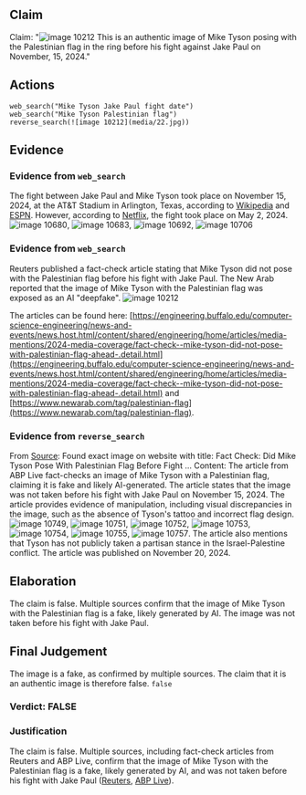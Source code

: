 ## Claim
Claim: "![image 10212](media/22.jpg) This is an authentic image of Mike Tyson posing with the Palestinian flag in the ring before his fight against Jake Paul on November, 15, 2024."

## Actions
```
web_search("Mike Tyson Jake Paul fight date")
web_search("Mike Tyson Palestinian flag")
reverse_search(![image 10212](media/22.jpg))
```

## Evidence
### Evidence from `web_search`
The fight between Jake Paul and Mike Tyson took place on November 15, 2024, at the AT&T Stadium in Arlington, Texas, according to [Wikipedia](https://en.wikipedia.org/wiki/Jake_Paul_vs._Mike_Tyson) and [ESPN](https://www.espn.com/boxing/story/_/id/40244442/mike-tyson-vs-jake-paul-watch-rules-date-location-more). However, according to [Netflix](https://www.netflix.com/tudum/articles/jake-paul-vs-mike-tyson-live-release-date-news), the fight took place on May 2, 2024. ![image 10680](media/2025-08-30_23-27-1756596478-937762.jpg), ![image 10683](media/2025-08-30_23-28-1756596486-771114.jpg), ![image 10692](media/2025-08-30_23-28-1756596489-985729.jpg), ![image 10706](media/2025-08-30_23-28-1756596495-815060.jpg)


### Evidence from `web_search`
Reuters published a fact-check article stating that Mike Tyson did not pose with the Palestinian flag before his fight with Jake Paul. The New Arab reported that the image of Mike Tyson with the Palestinian flag was exposed as an AI "deepfake". ![image 10212](media/22.jpg)

The articles can be found here: [https://engineering.buffalo.edu/computer-science-engineering/news-and-events/news.host.html/content/shared/engineering/home/articles/media-mentions/2024-media-coverage/fact-check--mike-tyson-did-not-pose-with-palestinian-flag-ahead-.detail.html](https://engineering.buffalo.edu/computer-science-engineering/news-and-events/news.host.html/content/shared/engineering/home/articles/media-mentions/2024-media-coverage/fact-check--mike-tyson-did-not-pose-with-palestinian-flag-ahead-.detail.html) and [https://www.newarab.com/tag/palestinian-flag](https://www.newarab.com/tag/palestinian-flag).


### Evidence from `reverse_search`
From [Source](https://news.abplive.com/fact-check/mike-tyson-vs-jake-paul-on-netflix-mike-tyson-did-not-pose-with-palestinian-flag-ai-generated-viral-image-1732403): Found exact image on website with title: Fact Check: Did Mike Tyson Pose With Palestinian Flag Before Fight ...
Content: The article from ABP Live fact-checks an image of Mike Tyson with a Palestinian flag, claiming it is fake and likely AI-generated. The article states that the image was not taken before his fight with Jake Paul on November 15, 2024. The article provides evidence of manipulation, including visual discrepancies in the image, such as the absence of Tyson's tattoo and incorrect flag design. ![image 10749](media/2025-08-30_23-28-1756596533-289316.jpg), ![image 10751](media/2025-08-30_23-28-1756596536-520341.jpg), ![image 10752](media/2025-08-30_23-28-1756596538-734239.jpg), ![image 10753](media/2025-08-30_23-29-1756596541-384990.jpg), ![image 10754](media/2025-08-30_23-29-1756596544-872861.jpg), ![image 10755](media/2025-08-30_23-29-1756596547-881362.jpg), ![image 10757](media/2025-08-30_23-29-1756596550-352283.jpg). The article also mentions that Tyson has not publicly taken a partisan stance in the Israel-Palestine conflict. The article was published on November 20, 2024.


## Elaboration
The claim is false. Multiple sources confirm that the image of Mike Tyson with the Palestinian flag is a fake, likely generated by AI. The image was not taken before his fight with Jake Paul.


## Final Judgement
The image is a fake, as confirmed by multiple sources. The claim that it is an authentic image is therefore false. `false`

### Verdict: FALSE

### Justification
The claim is false. Multiple sources, including fact-check articles from Reuters and ABP Live, confirm that the image of Mike Tyson with the Palestinian flag is a fake, likely generated by AI, and was not taken before his fight with Jake Paul ([Reuters](https://engineering.buffalo.edu/computer-science-engineering/news-and-events/news.host.html/content/shared/engineering/home/articles/media-mentions/2024-media-coverage/fact-check--mike-tyson-did-not-pose-with-palestinian-flag-ahead-.detail.html), [ABP Live](https://news.abplive.com/fact-check/mike-tyson-vs-jake-paul-on-netflix-mike-tyson-did-not-pose-with-palestinian-flag-ai-generated-viral-image-1732403)).
